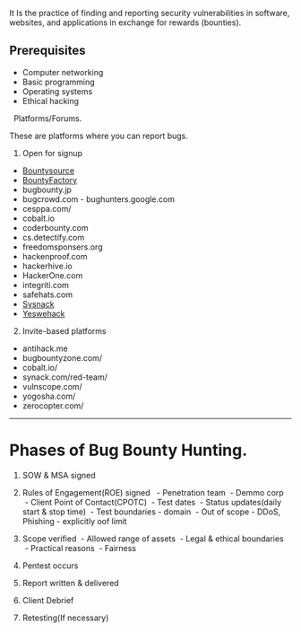 It Is the practice of finding and reporting security vulnerabilities in software, websites, and applications in exchange for rewards (bounties). 

## Prerequisites 
- Computer networking 
- Basic programming 
- Operating systems
- Ethical hacking


  Platforms/Forums.

These are platforms where you can report bugs.
1. Open for signup
- [Bountysource](bountysource.com)
- [BountyFactory](bountyfactory.io)
- bugbounty.jp
- bugcrowd.com
- bughunters.google.com
- cesppa.com/
- cobalt.io
- coderbounty.com
- cs.detectify.com
- freedomsponsers.org
- hackenproof.com
- hackerhive.io
- HackerOne.com
- integriti.com
- safehats.com
- [Sysnack](synack.com)
- [Yeswehack](yeswehack.com)


2. Invite-based platforms
- antihack.me
- bugbountyzone.com/
- cobalt.io/
- synack.com/red-team/
- vulnscope.com/
- yogosha.com/
- zerocopter.com/



---------------------------------------------------------

# Phases of Bug Bounty Hunting.

1. SOW & MSA signed

2. Rules of Engagement(ROE) signed 
 - Penetration team
 - Demmo corp
 - Client Point of Contact(CPOTC)
 - Test dates
 - Status updates(daily start & stop time)
 - Test boundaries - domain
 - Out of scope - DDoS, Phishing - explicitly oof limit

3. Scope verified
 - Allowed range of assets
 - Legal & ethical boundaries
 - Practical reasons
 - Fairness

4. Pentest occurs

5. Report written & delivered

6. Client Debrief 

7. Retesting(If necessary)




